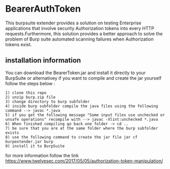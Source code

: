 # BearerAuthToken

This burpsuite extender provides a solution on testing Enterprise applications that involve security Authorization tokens into every HTTP requests.Furthermore, this solution provides a better approach to solve the problem of Burp suite automated scanning failures when Authorization tokens exist.

## installation information  

You can download the BearerToken.jar and install it directly to your BurpSuite or alternativey if you want to compile and create the jar yourself follow the steps below : 

~~~~~~~~~~~~~~~~~~~~~~~~~~~~~~~~~~~~~~~~~~
1) clone this repo 
2) unzip burp.zip file 
3) change directory to burp subfolder 
4) inside burp subfolder compile the java files using the following command --> javac *.java 
5) if you get the following message "Some input files use unchecked or unsafe operations" recompile with --> javac -Xlint:unchecked *.java
6) When finished compiling go back one folder -> cd .. 
7) be sure that you are at the same folder where the burp subfolder exists
8) use the following command to create the jar file jar cf burpextender.jar burp 
9) install it to BurpSuite 
~~~~~~~~~~~~~~~~~~~~~~~~~~~~~~~~~~~~~~~~~~

for more information follow the link https://www.twelvesec.com/2017/05/05/authorization-token-manipulation/
